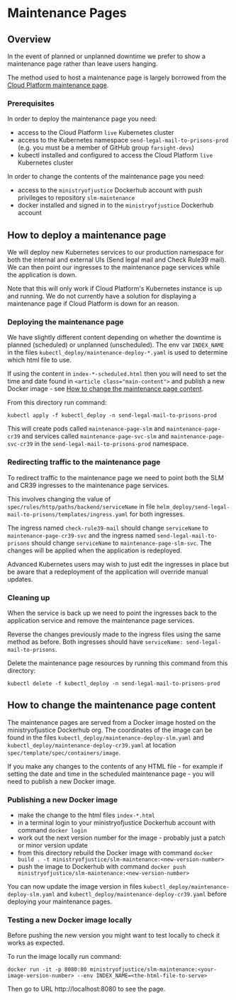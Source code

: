# Maintenance Pages

## Overview

In the event of planned or unplanned downtime we prefer to show a maintenance page rather than leave users hanging.

The method used to host a maintenance page is largely borrowed from the [Cloud Platform maintenance page](https://github.com/ministryofjustice/cloud-platform-maintenance-page).

### Prerequisites

In order to deploy the maintenance page you need:
* access to the Cloud Platform `live` Kubernetes cluster
* access to the Kubernetes namespace `send-legal-mail-to-prisons-prod` (e.g. you must be a member of GitHub group `farsight-devs`)
* kubectl installed and configured to access the Cloud Platform `live` Kubernetes cluster

In order to change the contents of the maintenance page you need:
* access to the `ministryofjustice` Dockerhub account with push privileges to repository `slm-maintenance`
* docker installed and signed in to the `ministryofjustice` Dockerhub account

## How to deploy a maintenance page

We will deploy new Kubernetes services to our production namespace for both the internal and external UIs (Send legal mail and Check Rule39 mail). We can then point our ingresses to the maintenance page services while the application is down.

Note that this will only work if Cloud Platform's Kubernetes instance is up and running. We do not currently have a solution for displaying a maintenance page if Cloud Platform is down for an reason.

### Deploying the maintenance page

We have slightly different content depending on whether the downtime is planned (scheduled) or unplanned (unscheduled). The env var `INDEX_NAME` in the files `kubectl_deploy/maintenance-deploy-*.yaml` is used to determine which html file to use.

If using the content in `index-*-scheduled.html` then you will need to set the time and date found in `<article class="main-content">` and publish a new Docker image - see [How to change the maintenance page content](#how-to-change-the-maintenance-page-content). 

From this directory run command:
```
kubectl apply -f kubectl_deploy -n send-legal-mail-to-prisons-prod
```
This will create pods called `maintenance-page-slm` and `maintenance-page-cr39` and services called `maintenance-page-svc-slm` and `maintenance-page-svc-cr39` in the `send-legal-mail-to-prisons-prod` namespace.

### Redirecting traffic to the maintenance page

To redirect traffic to the maintenance page we need to point both the SLM and CR39 ingresses to the maintenance page services.

This involves changing the value of `spec/rules/http/paths/backend/serviceName` in file `helm_deploy/send-legal-mail-to-prisons/templates/ingress.yaml` for both ingresses.

The ingress named `check-rule39-mail` should change `serviceName` to `maintenance-page-cr39-svc` and the ingress named `send-legal-mail-to-prisons` should change `serviceName` to `maintenance-page-slm-svc`. The changes will be applied when the application is redeployed.

Advanced Kubernetes users may wish to just edit the ingresses in place but be aware that a redeployment of the application will override manual updates.

### Cleaning up

When the service is back up we need to point the ingresses back to the application service and remove the maintenance page services.

Reverse the changes previously made to the ingress files using the same method as before. Both ingresses should have `serviceName: send-legal-mail-to-prisons`.

Delete the maintenance page resources by running this command from this directory:
```
kubectl delete -f kubectl_deploy -n send-legal-mail-to-prisons-prod
```

## How to change the maintenance page content

The maintenance pages are served from a Docker image hosted on the ministryofjustice Dockerhub org. The coordinates of the image can be found in the files `kubectl_deploy/maintenance-deploy-slm.yaml` and `kubectl_deploy/maintenance-deploy-cr39.yaml` at location `spec/template/spec/containers/image`.

If you make any changes to the contents of any HTML file - for example if setting the date and time in the scheduled maintenance page - you will need to publish a new Docker image.

### Publishing a new Docker image

* make the change to the html files `index-*.html`
* in a terminal login to your ministryofjustice Dockerhub account with command `docker login`
* work out the next version number for the image - probably just a patch or minor version update
* from this directory rebuild the Docker image with command `docker build . -t ministryofjustice/slm-maintenance:<new-version-number>`
* push the image to Dockerhub with command `docker push ministryofjustice/slm-maintenance:<new-version-number>`


You can now update the image version in files `kubectl_deploy/maintenance-deploy-slm.yaml` and `kubectl_deploy/maintenance-deploy-cr39.yaml` before deploying your maintenance pages.

### Testing a new Docker image locally

Before pushing the new version you might want to test locally to check it works as expected.

To run the image locally run command:
```
docker run -it -p 8080:80 ministryofjustice/slm-maintenance:<your-image-version-number> --env INDEX_NAME=<the-html-file-to-serve>
```

Then go to URL http://localhost:8080 to see the page. 